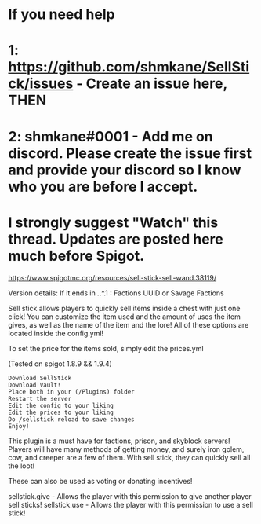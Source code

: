 # If you need help

# 1: https://github.com/shmkane/SellStick/issues - Create an issue here, THEN
# 2: shmkane#0001 - Add me on discord. Please create the issue first and provide your discord so I know who you are before I accept.

# I strongly suggest "Watch" this thread. Updates are posted here much before Spigot.
https://www.spigotmc.org/resources/sell-stick-sell-wand.38119/

Version details:
If it ends in *.*.*.1 : Factions UUID or Savage Factions

Sell stick allows players to quickly sell items inside a chest with just one click! You can customize the item used and the amount of uses the item gives, as well as the name of the item and the lore! All of these options are located inside the config.yml!

To set the price for the items sold, simply edit the prices.yml

(Tested on spigot 1.8.9 && 1.9.4)

    Download SellStick
    Download Vault!
    Place both in your (/Plugins) folder
    Restart the server
    Edit the config to your liking
    Edit the prices to your liking
    Do /sellstick reload to save changes
    Enjoy!


This plugin is a must have for factions, prison, and skyblock servers! Players will have many methods of getting money, and surely iron golem, cow, and creeper are a few of them. With sell stick, they can quickly sell all the loot!

These can also be used as voting or donating incentives!

sellstick.give - Allows the player with this permission to give another player sell sticks!
sellstick.use - Allows the player with this permission to use a sell stick!
